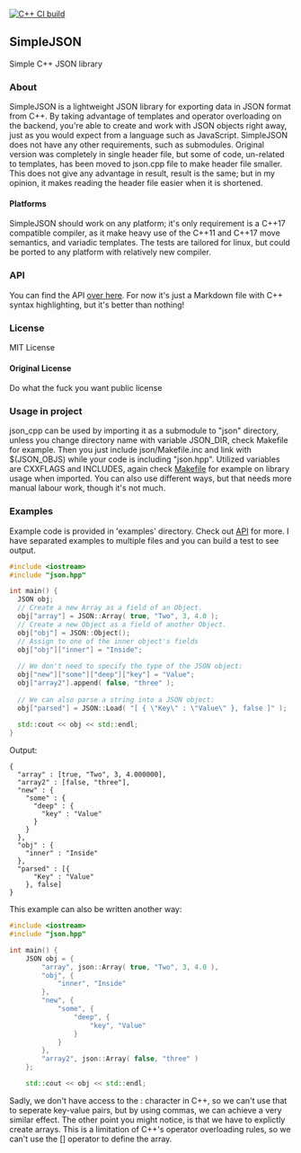 [![C++ CI build](https://github.com/oskarirauta/json_cpp/actions/workflows/build.yml/badge.svg)](https://github.com/oskarirauta/json_cpp/actions/workflows/build.yml)

## SimpleJSON
Simple C++ JSON library

### About
SimpleJSON is a lightweight JSON library for exporting data in JSON format from C++.
By taking advantage of templates and operator overloading on the backend, you're able to create and work with JSON objects right away, just as you would
expect from a language such as JavaScript. 
SimpleJSON does not have any other requirements, such as submodules. Original version was completely in single header
file, but some of code, un-related to templates, has been moved to json.cpp file to make header file smaller. This does
not give any advantage in result, result is the same; but in my opinion, it makes reading the header file easier when it is shortened.

#### Platforms
SimpleJSON should work on any platform; it's only requirement is a C++17 compatible compiler, as it make heavy use of the C++11 and C++17
move semantics, and variadic templates. The tests are tailored for linux, but could be ported to any platform with relatively new compiler.

### API
You can find the API [over here](API.md). For now it's just a Markdown file with C++ syntax highlighting, but it's better than nothing!

### License
MIT License

#### Original License
Do what the fuck you want public license 

### Usage in project
json_cpp can be used by importing it as a submodule to "json" directory, unless you change
directory name with variable JSON_DIR, check Makefile for example.
Then you just include json/Makefile.inc and link with $(JSON_OBJS) while your code
is including "json.hpp". Utilized variables are CXXFLAGS and INCLUDES, again check
[Makefile](blob/main/Makefile) for example on library usage when imported.
You can also use different ways, but that needs more manual labour work, though
it's not much.

### Examples
Example code is provided in 'examples' directory. Check out [API](API.md) for more.
I have separated examples to multiple files and you can build a test to see output.

```cpp
#include <iostream>
#include "json.hpp"

int main() {
  JSON obj;
  // Create a new Array as a field of an Object.
  obj["array"] = JSON::Array( true, "Two", 3, 4.0 );
  // Create a new Object as a field of another Object.
  obj["obj"] = JSON::Object();
  // Assign to one of the inner object's fields
  obj["obj"]["inner"] = "Inside";
  
  // We don't need to specify the type of the JSON object:
  obj["new"]["some"]["deep"]["key"] = "Value";
  obj["array2"].append( false, "three" );
  
  // We can also parse a string into a JSON object:
  obj["parsed"] = JSON::Load( "[ { \"Key\" : \"Value\" }, false ]" );
  
  std::cout << obj << std::endl;
}
```

Output:
``` 
{
  "array" : [true, "Two", 3, 4.000000],
  "array2" : [false, "three"],
  "new" : {
    "some" : {
      "deep" : {
        "key" : "Value"
      }
    }
  },
  "obj" : {
    "inner" : "Inside"
  },
  "parsed" : [{
      "Key" : "Value"
    }, false]
}
```

This example can also be written another way:
```cpp
#include <iostream>
#include "json.hpp"

int main() {
    JSON obj = {
        "array", json::Array( true, "Two", 3, 4.0 ),
        "obj", {
            "inner", "Inside"
        },
        "new", { 
            "some", { 
                "deep", { 
                    "key", "Value" 
                } 
            } 
        },
        "array2", json::Array( false, "three" )
    };

    std::cout << obj << std::endl;
```

Sadly, we don't have access to the : character in C++, so we can't use that to seperate key-value pairs, but by using commas,
we can achieve a very similar effect. The other point you might notice, is that we have to explictly create arrays.
This is a limitation of C++'s operator overloading rules, so we can't use the [] operator to define the array.
